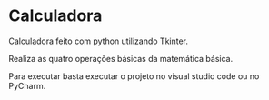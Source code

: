 # Calculadora

Calculadora feito com python utilizando Tkinter.

Realiza as quatro operações básicas da matemática básica.

Para executar basta executar o projeto no visual studio code ou no PyCharm.
